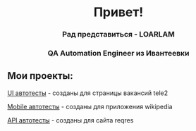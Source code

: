 <h1 align="center">Привет!</h1>
<h3 align="center">Рад представиться - LOARLAM</h3>
<h3 align="center">QA Automation Engineer из Ивантеевки</h3>

## Мои проекты:
<a target="_blank" href="https://github.com/Loarlam/QA_GURU_13_DIPLOM_UI">UI автотесты</a> - созданы для страницы вакансий tele2

<a target="_blank" href="https://github.com/Loarlam/QA_GURU_13_DIPLOM_MOBILE">Mobile автотесты</a> - созданы для приложения wikipedia

<a target="_blank" href="https://github.com/Loarlam/QA_GURU_13_DIPLOM_API">API автотесты</a> - созданы для сайта reqres